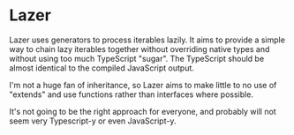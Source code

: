 # Lazer

Lazer uses generators to process iterables lazily. It aims to provide a simple way to chain lazy iterables together without overriding native types and without using too much TypeScript "sugar". The TypeScript should be almost identical to the compiled JavaScript output.

I'm not a huge fan of inheritance, so Lazer aims to make little to no use of "extends" and use functions rather than interfaces where possible.

It's not going to be the right approach for everyone, and probably will not seem very Typescript-y or even JavaScript-y.